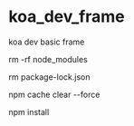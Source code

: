 # koa_dev_frame
koa dev basic frame


rm -rf node_modules

rm package-lock.json

npm cache clear --force

npm install
